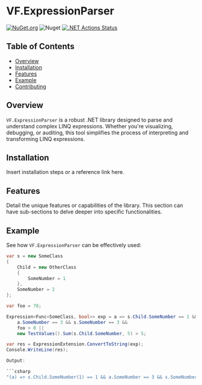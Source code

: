 # VF.ExpressionParser

[![NuGet.org](https://img.shields.io/nuget/v/VF.ExpressionParser.svg?style=flat-square&label=NuGet.org)](https://www.nuget.org/packages/VF.ExpressionParser/)
![Nuget](https://img.shields.io/nuget/dt/VF.ExpressionParser)
[![.NET Actions Status](https://github.com/valeraf23/VF.ExpressionParser/workflows/.NET/badge.svg)](https://github.com/valeraf23/VF.ExpressionParser)

## Table of Contents
- [Overview](#overview)
- [Installation](#installation)
- [Features](#features)
- [Example](#example)
- [Contributing](#contributing)

## Overview

`VF.ExpressionParser` is a robust .NET library designed to parse and understand complex LINQ expressions. Whether you're visualizing, debugging, or auditing, this tool simplifies the process of interpreting and transforming LINQ expressions.

## Installation
Insert installation steps or a reference link here.

## Features
Detail the unique features or capabilities of the library. This section can have sub-sections to delve deeper into specific functionalities.

## Example
See how `VF.ExpressionParser` can be effectively used:

```csharp
var s = new SomeClass
{
    Child = new OtherClass
    {
        SomeNumber = 1
    },
    SomeNumber = 2
};

var foo = 78;

Expression<Func<SomeClass, bool>> exp = a => s.Child.SomeNumber == 1 &&
    a.SomeNumber == 3 && s.SomeNumber == 3 &&
    foo > 0 ||
    new TestValues().Sum(s.Child.SomeNumber, 5) > 5;

var res = ExpressionExtension.ConvertToString(exp);
Console.WriteLine(res);

Output:

```csharp
"(a) => s.Child.SomeNumber(1) == 1 && a.SomeNumber == 3 && s.SomeNumber(2) == 3 && foo(78) > 0 || TestValues.Sum(s.Child.SomeNumber(1), 5) > 5"
```

